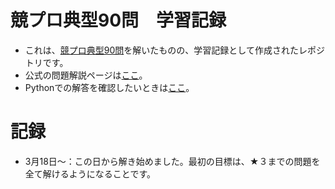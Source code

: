# 競プロ典型90問　学習記録

- これは、[競プロ典型90問](https://atcoder.jp/contests/typical90)を解いたものの、学習記録として作成されたレポジトリです。
- 公式の問題解説ページは[ここ](https://github.com/E869120/kyopro_educational_90/tree/main/editorial)。
- Pythonでの解答を確認したいときは[ここ](https://github.com/ryusuke920/kyopro_educational_90_python/tree/main)。

 # 記録
 - 3月18日～：この日から解き始めました。最初の目標は、★３までの問題を全て解けるようになることです。
